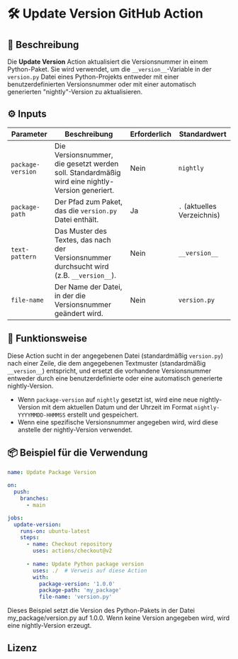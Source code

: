 # 🛠️ Update Version GitHub Action

## 📄 Beschreibung

Die **Update Version** Action aktualisiert die Versionsnummer in einem Python-Paket. Sie wird verwendet, um die `__version__`-Variable in der `version.py` Datei eines Python-Projekts entweder mit einer benutzerdefinierten Versionsnummer oder mit einer automatisch generierten "nightly"-Version zu aktualisieren.

## ⚙️ Inputs

| Parameter        | Beschreibung                                                                                                 | Erforderlich | Standardwert    |
|------------------|-------------------------------------------------------------------------------------------------------------|--------------|-----------------|
| `package-version`| Die Versionsnummer, die gesetzt werden soll. Standardmäßig wird eine nightly-Version generiert.              | Nein         | `nightly`       |
| `package-path`   | Der Pfad zum Paket, das die `version.py` Datei enthält.                                                      | Ja           | `.` (aktuelles Verzeichnis) |
| `text-pattern`   | Das Muster des Textes, das nach der Versionsnummer durchsucht wird (z.B. `__version__`).                     | Nein         | `__version__`   |
| `file-name`      | Der Name der Datei, in der die Versionsnummer geändert wird.                                                 | Nein         | `version.py`    |

## 🚀 Funktionsweise

Diese Action sucht in der angegebenen Datei (standardmäßig `version.py`) nach einer Zeile, die dem angegebenen Textmuster (standardmäßig `__version__`) entspricht, und ersetzt die vorhandene Versionsnummer entweder durch eine benutzerdefinierte oder eine automatisch generierte nightly-Version.

- Wenn `package-version` auf `nightly` gesetzt ist, wird eine neue nightly-Version mit dem aktuellen Datum und der Uhrzeit im Format `nightly-YYYYMMDD-HHMMSS` erstellt und gespeichert.
- Wenn eine spezifische Versionsnummer angegeben wird, wird diese anstelle der nightly-Version verwendet.

## 📦 Beispiel für die Verwendung

```yaml
name: Update Package Version

on:
  push:
    branches:
      - main

jobs:
  update-version:
    runs-on: ubuntu-latest
    steps:
      - name: Checkout repository
        uses: actions/checkout@v2
      
      - name: Update Python package version
        uses: ./  # Verweis auf diese Action
        with:
          package-version: '1.0.0'
          package-path: 'my_package'
          file-name: 'version.py'
```
Dieses Beispiel setzt die Version des Python-Pakets in der Datei my_package/version.py auf 1.0.0. Wenn keine Version angegeben wird, wird eine nightly-Version erzeugt.


## Lizenz



